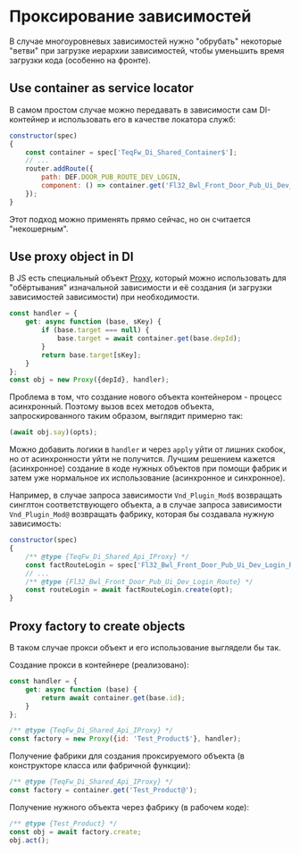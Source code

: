 # Проксирование зависимостей

В случае многоуровневых зависимостей нужно "обрубать" некоторые "ветви" при загрузке иерархии зависимостей, чтобы
уменьшить время загрузки кода (особенно на фронте).

## Use container as service locator

В самом простом случае можно передавать в зависимости сам DI-контейнер и использовать его в качестве локатора служб:

```js
constructor(spec)
{
    const container = spec['TeqFw_Di_Shared_Container$'];
    // ...
    router.addRoute({
        path: DEF.DOOR_PUB_ROUTE_DEV_LOGIN,
        component: () => container.get('Fl32_Bwl_Front_Door_Pub_Ui_Dev_Login_Route$')
    });
}
```

Этот подход можно применять прямо сейчас, но он считается "некошерным".

## Use proxy object in DI

В JS есть специальный
объект [Proxy](https://developer.mozilla.org/en-US/docs/Web/JavaScript/Reference/Global_Objects/Proxy), который можно
использовать для "обёртывания" изначальной зависимости и её создания (и загрузки зависимостей зависимости) при
необходимости.

```js
const handler = {
    get: async function (base, sKey) {
        if (base.target === null) {
            base.target = await container.get(base.depId);
        }
        return base.target[sKey];
    }
};
const obj = new Proxy({depId}, handler);
```

Проблема в том, что создание нового объекта контейнером - процесс асинхронный. Поэтому вызов всех методов объекта,
запроскированного таким образом, выглядит примерно так:

```js
(await obj.say)(opts);
```

Можно добавить логики в `handler` и через `apply` уйти от лишних скобок, но от асинхронности уйти не получится. Лучшим
решением кажется (асинхронное) создание в коде нужных объектов при помощи фабрик и затем уже нормальное их
использование (асинхронное и синхронное).

Например, в случае запроса зависимости `Vnd_Plugin_Mod$` возвращать синглтон соответствующего объекта, а в случае
запроса зависимости `Vnd_Plugin_Mod@` возвращать фабрику, которая бы создавала нужную зависимость:

```js
constructor(spec)
{
    /** @type {TeqFw_Di_Shared_Api_IProxy} */
    const factRouteLogin = spec['Fl32_Bwl_Front_Door_Pub_Ui_Dev_Login_Route@'];
    // ...
    /** @type {Fl32_Bwl_Front_Door_Pub_Ui_Dev_Login_Route} */
    const routeLogin = await factRouteLogin.create(opt);
}
```

## Proxy factory to create objects

В таком случае прокси объект и его использование выглядели бы так.

Создание прокси в контейнере (реализовано):
```js
const handler = {
    get: async function (base) {
        return await container.get(base.id);
    }
};

/** @type {TeqFw_Di_Shared_Api_IProxy} */
const factory = new Proxy({id: 'Test_Product$'}, handler);
```

Получение фабрики для создания проксируемого объекта (в конструкторе класса или фабричной функции):
```javascript
/** @type {TeqFw_Di_Shared_Api_IProxy} */
const factory = container.get('Test_Product@');
```

Получение нужного объекта через фабрику (в рабочем коде):
```javascript
/** @type {Test_Product} */
const obj = await factory.create;
obj.act();
```
